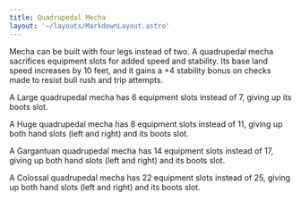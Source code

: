 ```yaml
---
title: Quadrupedal Mecha
layout: '~/layouts/MarkdownLayout.astro'
---
```

Mecha can be built with four legs instead of two. A quadrupedal mecha
sacrifices equipment slots for added speed and stability. Its base land speed
increases by 10 feet, and it gains a +4 stability bonus on checks made to
resist bull rush and trip attempts.

A Large quadrupedal mecha has 6 equipment slots instead of 7, giving up its
boots slot.

A Huge quadrupedal mecha has 8 equipment slots instead of 11, giving up both
hand slots (left and right) and its boots slot.

A Gargantuan quadrupedal mecha has 14 equipment slots instead of 17, giving up
both hand slots (left and right) and its boots slot.

A Colossal quadrupedal mecha has 22 equipment slots instead of 25, giving up
both hand slots (left and right) and its boots slot.

